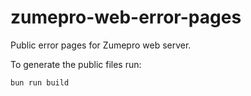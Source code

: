 # zumepro-web-error-pages

Public error pages for Zumepro web server.

To generate the public files run:
```bash
bun run build
```
